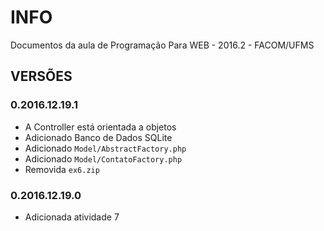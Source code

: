 # INFO

Documentos da aula de Programação Para WEB - 2016.2 - FACOM/UFMS

## VERSÕES

### 0.2016.12.19.1

* A Controller está orientada a objetos
* Adicionado Banco de Dados SQLite
* Adicionado ```Model/AbstractFactory.php```
* Adicionado ```Model/ContatoFactory.php```
* Removida ```ex6.zip```

### 0.2016.12.19.0

* Adicionada atividade 7
